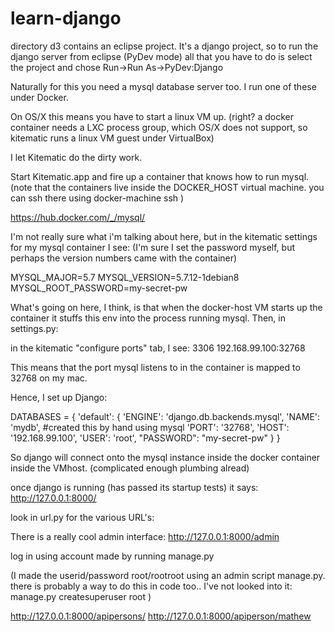 # learn-django

directory d3 contains an eclipse project.
It's a django project, so to run the django server from eclipse (PyDev mode) all that you have to do is select the project and chose Run->Run As->PyDev:Django

Naturally for this you need a mysql database server too.
I run one of these under Docker.

On OS/X this means you have to start a linux VM up.  (right? a docker container needs a LXC process group, which OS/X does not support, so kitematic runs a linux VM guest under VirtualBox)

I let Kitematic do the dirty work.

Start Kitematic.app and fire up a container that knows how to run mysql.
(note that the containers live inside the DOCKER_HOST virtual machine. you can ssh there using docker-machine ssh )

https://hub.docker.com/_/mysql/

I'm not really sure what i'm talking about here, but in the kitematic settings for my mysql container I see:
(I'm sure I set the password myself, but perhaps the version numbers came with the container)

MYSQL_MAJOR=5.7
MYSQL_VERSION=5.7.12-1debian8
MYSQL_ROOT_PASSWORD=my-secret-pw


What's going on here, I think, is that when the docker-host VM starts up the container it stuffs this env into the process running mysql. Then, in settings.py:

in the kitematic "configure ports" tab, I see:
3306 192.168.99.100:32768

This means that the port mysql listens to in the container is mapped to 32768 on my mac.

Hence, I set up Django:

DATABASES = {
    'default': {
        'ENGINE': 'django.db.backends.mysql',
        'NAME': 'mydb', #created this by hand using mysql
        'PORT': '32768',
        'HOST': '192.168.99.100',
        'USER': 'root',
        "PASSWORD": "my-secret-pw"
    }
}

So django will connect onto the mysql instance inside the docker container inside the VMhost. 
(complicated enough plumbing alread)

once django is running (has passed its startup tests) it says:
http://127.0.0.1:8000/

look in url.py for the various URL's:

There is a really cool admin interface:
http://127.0.0.1:8000/admin

log in using account made by running manage.py

(I made the userid/password root/rootroot using an admin script manage.py. there is probably a way to do this in code too.. I've not looked into it: manage.py createsuperuser root )

http://127.0.0.1:8000/apipersons/
http://127.0.0.1:8000/apiperson/mathew




